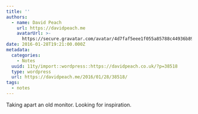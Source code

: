 ```yaml
---
title: ''
authors:
  - name: David Peach
    url: https://davidpeach.me
    avatarUrl: >-
      https://secure.gravatar.com/avatar/4d7faf5eee1f055a85788c44936b8995eaab6dfb004e7854ec747ccb272e91ee?s=96&d=mm&r=g
date: 2016-01-28T19:21:00.000Z
metadata:
  categories:
    - Notes
  uuid: 11ty/import::wordpress::https://davidpeach.co.uk/?p=38518
  type: wordpress
  url: https://davidpeach.me/2016/01/28/38518/
tags:
  - notes
---
```

Taking apart an old monitor. Looking for inspiration.